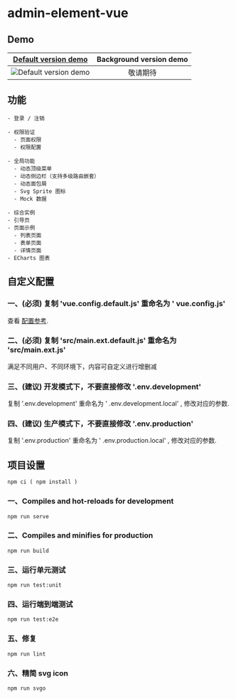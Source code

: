 # admin-element-vue

## Demo

**[Default version demo](http://demo.admin-element-vue.liqingsong.cc/)**             |  **Background version demo**
:-------------------------:|:-------------------------:
![Default version demo](https://raw.githubusercontent.com/lqsong/public/master/admin-element-vue/admin1.png)  |  敬请期待

## 功能

```
- 登录 / 注销

- 权限验证
  - 页面权限
  - 权限配置

- 全局功能
  - 动态顶级菜单
  - 动态侧边栏（支持多级路由嵌套）
  - 动态面包屑
  - Svg Sprite 图标
  - Mock 数据

- 综合实例
- 引导页
- 页面示例
  - 列表页面
  - 表单页面
  - 详情页面
- ECharts 图表
```


## 自定义配置

### 一、**(必须)** 复制 'vue.config.default.js' 重命名为 ' vue.config.js'
查看 [配置参考](https://cli.vuejs.org/config/).

### 二、**(必须)**  复制 'src/main.ext.default.js' 重命名为 'src/main.ext.js'
满足不同用户、不同环境下，内容可自定义进行增删减

### 三、**(建议)** 开发模式下，不要直接修改 '.env.development'
复制 '.env.development' 重命名为 ' .env.development.local' , 修改对应的参数.

### 四、**(建议)** 生产模式下，不要直接修改 '.env.production'
复制 '.env.production' 重命名为 ' .env.production.local' , 修改对应的参数.

## 项目设置
```
npm ci ( npm install )
```

### 一、Compiles and hot-reloads for development
```
npm run serve
```

### 二、Compiles and minifies for production
```
npm run build
```

### 三、运行单元测试
```
npm run test:unit
```

### 四、运行端到端测试
```
npm run test:e2e
```

### 五、修复
```
npm run lint
```

### 六、精简 svg icon
```
npm run svgo
```
